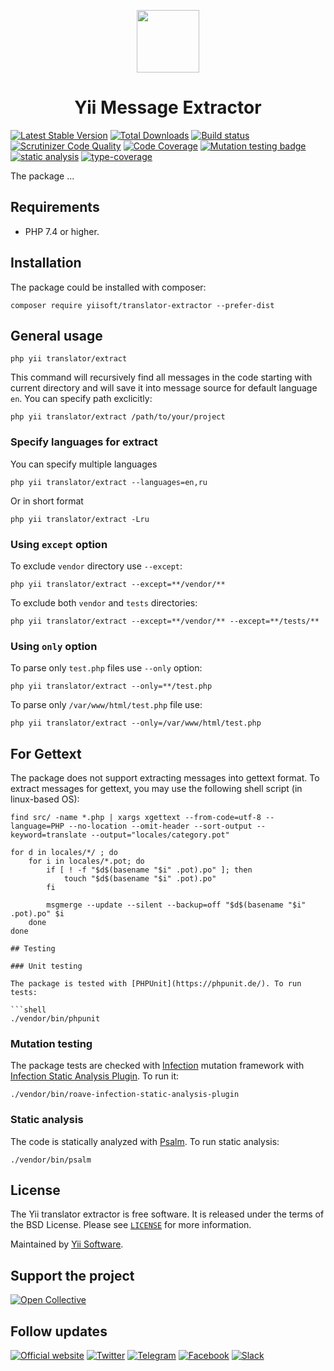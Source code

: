 <p align="center">
    <a href="https://github.com/yiisoft" target="_blank">
        <img src="https://yiisoft.github.io/docs/images/yii_logo.svg" height="100px">
    </a>
</p>
<h1 align="center">Yii Message Extractor</h1>

[![Latest Stable Version](https://poser.pugx.org/yiisoft/translator-extractor/v/stable.png)](https://packagist.org/packages/yiisoft/translator-extractor)
[![Total Downloads](https://poser.pugx.org/yiisoft/translator-extractor/downloads.png)](https://packagist.org/packages/yiisoft/translator-extractor)
[![Build status](https://github.com/yiisoft/translator-extractor/workflows/build/badge.svg)](https://github.com/yiisoft/translator-extractor/actions?query=workflow%3Abuild)
[![Scrutinizer Code Quality](https://scrutinizer-ci.com/g/yiisoft/translator-extractor/badges/quality-score.png?b=master)](https://scrutinizer-ci.com/g/yiisoft/translator-extractor/?branch=master)
[![Code Coverage](https://scrutinizer-ci.com/g/yiisoft/translator-extractor/badges/coverage.png?b=master)](https://scrutinizer-ci.com/g/yiisoft/translator-extractor/?branch=master)
[![Mutation testing badge](https://img.shields.io/endpoint?style=flat&url=https%3A%2F%2Fbadge-api.stryker-mutator.io%2Fgithub.com%2Fyiisoft%2Ftranslator-extractor%2Fmaster)](https://dashboard.stryker-mutator.io/reports/github.com/yiisoft/translator-extractor/master)
[![static analysis](https://github.com/yiisoft/translator-extractor/workflows/static%20analysis/badge.svg)](https://github.com/yiisoft/translator-extractor/actions?query=workflow%3A%22static+analysis%22)
[![type-coverage](https://shepherd.dev/github/yiisoft/translator-extractor/coverage.svg)](https://shepherd.dev/github/yiisoft/translator-extractor)

The package ...

## Requirements

- PHP 7.4 or higher.

## Installation

The package could be installed with composer:

```shell
composer require yiisoft/translator-extractor --prefer-dist
```

## General usage

```ssh
php yii translator/extract
```
This command will recursively find all messages in the code starting with current directory and will save it into message source for default language `en`. You can specify path exclicitly:

```ssh
php yii translator/extract /path/to/your/project
```

### Specify languages for extract

You can specify multiple languages
```ssh
php yii translator/extract --languages=en,ru
```
Or in short format
```ssh
php yii translator/extract -Lru
```

### Using `except` option

To exclude `vendor` directory use `--except`:
```ssh
php yii translator/extract --except=**/vendor/**
```

To exclude both `vendor` and `tests` directories:
```ssh
php yii translator/extract --except=**/vendor/** --except=**/tests/**
```

### Using `only` option

To parse only `test.php` files use `--only` option:
```ssh
php yii translator/extract --only=**/test.php
```

To parse only `/var/www/html/test.php` file use:
```ssh
php yii translator/extract --only=/var/www/html/test.php
```

## For Gettext

The package does not support extracting messages into gettext format. To extract messages for gettext, you may use the following shell script (in linux-based OS):

```ssh
find src/ -name *.php | xargs xgettext --from-code=utf-8 --language=PHP --no-location --omit-header --sort-output --keyword=translate --output="locales/category.pot"

for d in locales/*/ ; do
    for i in locales/*.pot; do
        if [ ! -f "$d$(basename "$i" .pot).po" ]; then
            touch "$d$(basename "$i" .pot).po"
        fi

        msgmerge --update --silent --backup=off "$d$(basename "$i" .pot).po" $i
    done
done

## Testing

### Unit testing

The package is tested with [PHPUnit](https://phpunit.de/). To run tests:

```shell
./vendor/bin/phpunit
```

### Mutation testing

The package tests are checked with [Infection](https://infection.github.io/) mutation framework with
[Infection Static Analysis Plugin](https://github.com/Roave/infection-static-analysis-plugin). To run it:

```shell
./vendor/bin/roave-infection-static-analysis-plugin
```

### Static analysis

The code is statically analyzed with [Psalm](https://psalm.dev/). To run static analysis:

```shell
./vendor/bin/psalm
```

## License

The Yii translator extractor is free software. It is released under the terms of the BSD License.
Please see [`LICENSE`](./LICENSE.md) for more information.

Maintained by [Yii Software](https://www.yiiframework.com/).

## Support the project

[![Open Collective](https://img.shields.io/badge/Open%20Collective-sponsor-7eadf1?logo=open%20collective&logoColor=7eadf1&labelColor=555555)](https://opencollective.com/yiisoft)

## Follow updates

[![Official website](https://img.shields.io/badge/Powered_by-Yii_Framework-green.svg?style=flat)](https://www.yiiframework.com/)
[![Twitter](https://img.shields.io/badge/twitter-follow-1DA1F2?logo=twitter&logoColor=1DA1F2&labelColor=555555?style=flat)](https://twitter.com/yiiframework)
[![Telegram](https://img.shields.io/badge/telegram-join-1DA1F2?style=flat&logo=telegram)](https://t.me/yii3en)
[![Facebook](https://img.shields.io/badge/facebook-join-1DA1F2?style=flat&logo=facebook&logoColor=ffffff)](https://www.facebook.com/groups/yiitalk)
[![Slack](https://img.shields.io/badge/slack-join-1DA1F2?style=flat&logo=slack)](https://yiiframework.com/go/slack)
